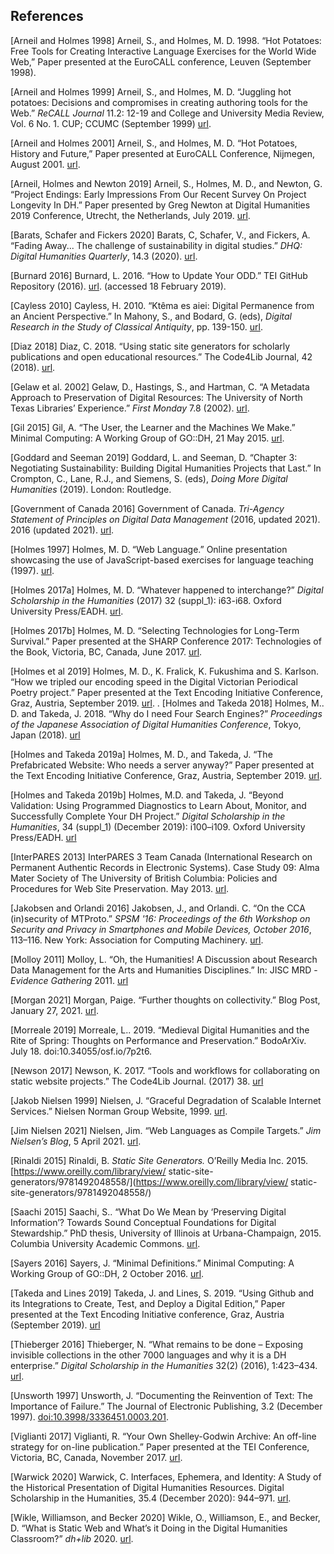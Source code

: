 ## References

[Arneil and Holmes 1998] Arneil, S., and Holmes, M. D. 1998. “Hot Potatoes: Free Tools for Creating Interactive Language Exercises for the World Wide Web,” Paper presented at the EuroCALL conference, Leuven (September 1998).

[Arneil and Holmes 1999] Arneil, S., and Holmes, M. D. “Juggling hot potatoes: Decisions and compromises in creating authoring tools for the Web.” _ReCALL Journal_ 11.2: 12-19 and College and University Media Review, Vol. 6 No. 1. CUP; CCUMC (September 1999) [url](https://web.archive.org/web/20050526203034/http://www.eurocall-languages.org/recall/pdf/rvol11no2.pdf).

[Arneil and Holmes 2001] Arneil, S., and Holmes, M. D. “Hot Potatoes, History and Future,” Paper presented at EuroCALL Conference, Nijmegen, August 2001. [url](https://web.uvic.ca/hrd/eurocall2001/HotPotPastFuture/PastFutureHome.htm).

[Arneil, Holmes and Newton 2019] Arneil, S., Holmes, M. D., and Newton, G. “Project Endings: Early Impressions From Our Recent Survey On Project Longevity In DH.” Paper presented by Greg Newton at Digital Humanities 2019 Conference, Utrecht, the Netherlands, July 2019. [url](https://dev.clariah.nl/files/dh2019/boa/0891.html).

[Barats, Schafer and Fickers 2020] Barats, C, Schafer, V., and  Fickers, A. “Fading Away... The challenge of sustainability in digital studies.” _DHQ: Digital Humanities Quarterly_, 14.3 (2020). [url](http://digitalhumanities.org:8081/dhq/vol/14/3/000484/000484.html).

[Burnard 2016] Burnard, L. 2016. “How to Update Your ODD.” TEI GitHub Repository (2016). [url](http://teic.github.io/PDF/purifyDoc.pdf). (accessed 18 February 2019).

[Cayless 2010] Cayless, H. 2010. “Ktêma es aiei: Digital Permanence from an Ancient Perspective.” In Mahony, S., and Bodard, G. (eds), _Digital Research in the Study of Classical Antiquity_, pp. 139-150.  [url](https://www.taylorfrancis.com/chapters/edit/10.4324/9781315577210-18/kt%C3%AAma-es-aiei-digital-permanence-ancient-perspective-hugh-cayless).

[Diaz 2018] Diaz, C. 2018. “Using static site generators for scholarly publications and open educational resources.” The Code4Lib Journal, 42 (2018). [url](https://journal.code4lib.org/articles/13861).

[Gelaw et al. 2002] Gelaw, D., Hastings, S., and Hartman, C. “A Metadata Approach to Preservation of Digital Resources: The University of North Texas Libraries’ Experience.” _First Monday_ 7.8 (2002). [url](http://firstmonday.org/ojs/index.php/fm/article/view/981).

[Gil 2015] Gil, A. “The User, the Learner and the Machines We Make.” Minimal Computing: A Working Group of GO::DH, 21 May 2015. [url](http://godh.github.io/mincomp/thoughts/2015/05/21/user-vs-learner/).

[Goddard and Seeman 2019] Goddard, L. and Seeman, D. “Chapter 3: Negotiating Sustainability: Building Digital Humanities Projects that Last.” In Crompton, C., Lane, R.J., and Siemens, S. (eds), _Doing More Digital Humanities_ (2019). London: Routledge.

[Government of Canada 2016] Government of Canada. _Tri-Agency Statement of Principles on Digital Data Management_ (2016, updated 2021).  2016 (updated 2021). [url](https://science.gc.ca/eic/site/063.nsf/eng/h_83F7624E.html).

[Holmes 1997] Holmes, M. D. “Web Language.” Online presentation showcasing the use of JavaScript-based exercises for language teaching (1997). [url](https://web.uvic.ca/lancenrd/martin/weblang/).

[Holmes 2017a] Holmes, M. D. “Whatever happened to interchange?” _Digital Scholarship in the Humanities_ (2017) 32 (suppl_1): i63-i68. Oxford University Press/EADH. [url](http://dx.doi.org/10.1093/llc/fqw048).

[Holmes 2017b] Holmes, M. D. “Selecting Technologies for Long-Term Survival.” Paper presented at the SHARP Conference 2017: Technologies of the Book, Victoria, BC, Canada, June 2017. [url](https://github.com/projectEndings/Endings/raw/master/presentations/SHARP_2017/mdh_sharp_2017.pdf).

[Holmes et al 2019] Holmes, M. D., K. Fralick, K. Fukushima and S. Karlson. “How we tripled our encoding speed in the Digital Victorian Periodical Poetry project.” Paper presented at the Text Encoding Initiative Conference, Graz, Austria, September 2019. [url](https://zenodo.org/record/3449241).
.
[Holmes and Takeda 2018] Holmes, M.. D. and Takeda, J. 2018. “Why do I need Four Search Engines?” _Proceedings of the Japanese Association of Digital Humanities Conference_, Tokyo, Japan (2018). [url](https://conf2018.jadh.org/files/Proceedings_JADH2018.pdf#page=58)

[Holmes and Takeda 2019a] Holmes, M. D., and Takeda, J. “The Prefabricated Website: Who needs a server anyway?” Paper presented at the Text Encoding Initiative Conference, Graz, Austria, September 2019. [url](https://zenodo.org/record/3449197). 

[Holmes and Takeda 2019b] Holmes, M.D. and Takeda, J. “Beyond Validation: Using Programmed Diagnostics to Learn About, Monitor, and Successfully Complete Your DH Project.” _Digital Scholarship in the Humanities_, 34 (suppl_1) (December 2019): i100–i109. Oxford University Press/EADH. [url](https://doi.org/10.1093/llc/fqz011)

[InterPARES 2013] InterPARES 3 Team Canada (International Research on Permanent Authentic Records in Electronic Systems). Case Study 09: Alma Mater Society of The University of British Columbia: Policies and Procedures for Web Site Preservation. May 2013. [url](http://www.interpares.org/ip3/display_file.cfm?doc=ip3_canada_cs09_wks02_action_25_v1-3.pdf).

[Jakobsen and Orlandi 2016] Jakobsen, J., and Orlandi. C. “On the CCA (in)security of MTProto.”  _SPSM '16: Proceedings of the 6th Workshop on Security and Privacy in Smartphones and Mobile Devices, October 2016_, 113–116. New York: Association for Computing Machinery. [url](https://doi.org/10.1145/2994459.2994468).

[Molloy 2011] Molloy, L. “Oh, the Humanities! A Discussion about Research Data Management for the Arts and Humanities Disciplines.” In: JISC MRD - _Evidence Gathering_ 2011. [url](http://mrdevidence.jiscinvolve.org/wp/2011/12/16/oh-the-humanities-a-discussion-about-)

[Morgan 2021] Morgan, Paige. “Further thoughts on collectivity.” Blog Post, January 27, 2021. [url](http://blog.paigemorgan.net/articles/21/further-thoughts.html).

[Morreale 2019] Morreale, L.. 2019. “Medieval Digital Humanities and the Rite of Spring: Thoughts on Performance and Preservation.” BodoArXiv. July 18. doi:10.34055/osf.io/7p2t6.

[Newson 2017] Newson, K. 2017. “Tools and workflows for collaborating on static website projects.” The Code4Lib Journal. (2017) 38. [url](https://journal.code4lib.org/articles/12779)

[Jakob Nielsen 1999] Nielsen, J. “Graceful Degradation of Scalable Internet Services.” Nielsen Norman Group Website, 1999. [url](https://www.nngroup.com/articles/graceful-degradation-of-scalable-internet-services/).

[Jim Nielsen 2021] Nielsen, Jim. “Web Languages as Compile Targets.” _Jim Nielsen’s Blog_, 5 April 2021. [url](https://blog.jim-nielsen.com/2021/web-languages-as-compile-targets/).

[Rinaldi 2015] Rinaldi, B. _Static Site Generators._ O’Reilly Media Inc. 2015. [https://www.oreilly.com/library/view/ static-site-generators/9781492048558/](https://www.oreilly.com/library/view/ static-site-generators/9781492048558/)

[Saachi 2015] Saachi, S.. “What Do We Mean by ‘Preserving Digital Information’? Towards Sound Conceptual Foundations for Digital Stewardship.” PhD thesis, University of Illinois at Urbana-Champaign, 2015. Columbia University Academic Commons. [url](https://academiccommons.columbia.edu/doi/10.7916/D8Z60WN2/download).

[Sayers 2016] Sayers, J. “Minimal Definitions.” Minimal Computing: A Working Group of GO::DH, 2 October 2016. [url](http://go-dh.github.io/mincomp/thoughts/2016/10/02/minimaldefinitions/).

[Takeda and Lines 2019] Takeda, J. and Lines, S.  2019. “Using Github and its Integrations to Create, Test, and Deploy a Digital Edition,” Paper presented at the Text Encoding Initiative conference, Graz, Austria (September 2019). [url](https://gams.uni-graz.at/o:tei2019.174)

[Thieberger 2016] Thieberger, N. “What remains to be done – Exposing invisible collections in the other 7000 languages and why it is a DH enterprise.” _Digital Scholarship in the Humanities_ 32(2) (2016), 1:423–434. [url](http://dx.doi.org/10.1093/llc/fqw006).

[Unsworth 1997] Unsworth, J. “Documenting the Reinvention of Text: The Importance of Failure.” The Journal of Electronic Publishing, 3.2 (December 1997). [doi:10.3998/3336451.0003.201](https://doi.org/10.3998/3336451.0003.201).

[Viglianti 2017] Viglianti, R. “Your Own Shelley-Godwin Archive: An off-line strategy for on-line publication.” Paper presented at the TEI Conference, Victoria, BC, Canada, November 2017. [url](https://hcmc.uvic.ca/tei2017/abstracts/t_126_viglianti_shelleygodwin.html).

[Warwick 2020] Warwick, C. Interfaces, Ephemera, and Identity: A Study of the Historical Presentation of Digital Humanities Resources. Digital Scholarship in the Humanities, 35.4 (December 2020): 944–971. [url](https://doi.org/10.1093/llc/fqz081).

[Wikle, Williamson, and Becker 2020] Wikle,  O., Williamson, E., and Becker, D. “What is Static Web and What’s it Doing in the Digital Humanities Classroom?” *dh+lib* 2020. [url](https://dhandlib.org/2020/06/22/what-is-static-web-and-whats-it-doing-in-the-digital-humanities-classroom/).

